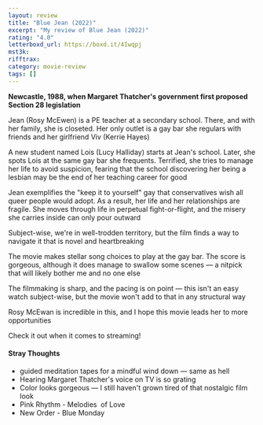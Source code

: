 ```yaml
---
layout: review
title: "Blue Jean (2022)"
excerpt: "My review of Blue Jean (2022)"
rating: "4.0"
letterboxd_url: https://boxd.it/4Iwqpj
mst3k:
rifftrax:
category: movie-review
tags: []
---
```


<b>Newcastle, 1988, when Margaret Thatcher's government first proposed Section 28 legislation</b>

Jean (Rosy McEwen) is a PE teacher at a secondary school. There, and with her family, she is closeted. Her only outlet is a gay bar she regulars with friends and her girlfriend Viv (Kerrie Hayes)

A new student named Lois (Lucy Halliday) starts at Jean's school. Later, she spots Lois at the same gay bar she frequents. Terrified, she tries to manage her life to avoid suspicion, fearing that the school discovering her being a lesbian may be the end of her teaching career for good

Jean exemplifies the "keep it to yourself" gay that conservatives wish all queer people would adopt. As a result, her life and her relationships are fragile. She moves through life in perpetual fight-or-flight, and the misery she carries inside can only pour outward

Subject-wise, we're in well-trodden territory, but the film finds a way to navigate it that is novel and heartbreaking

The movie makes stellar song choices to play at the gay bar. The score is gorgeous, although it does manage to swallow some scenes — a nitpick that will likely bother me and no one else

The filmmaking is sharp, and the pacing is on point — this isn't an easy watch subject-wise, but the movie won't add to that in any structural way

Rosy McEwan is incredible in this, and I hope this movie leads her to more opportunities

Check it out when it comes to streaming!

#### Stray Thoughts

- guided meditation tapes for a mindful wind down — same as hell
- Hearing Margaret Thatcher's voice on TV is so grating
- Color looks gorgeous — I still haven't grown tired of that nostalgic film look
- Pink Rhythm - Melodies  of Love
- New Order - Blue Monday
